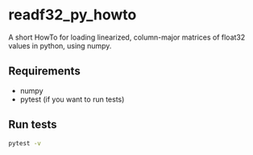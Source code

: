 # readf32_py_howto

A short HowTo for loading linearized, column-major matrices of float32 values in python, using numpy.

## Requirements

- numpy
- pytest (if you want to run tests)

## Run tests

```bash
pytest -v
```
